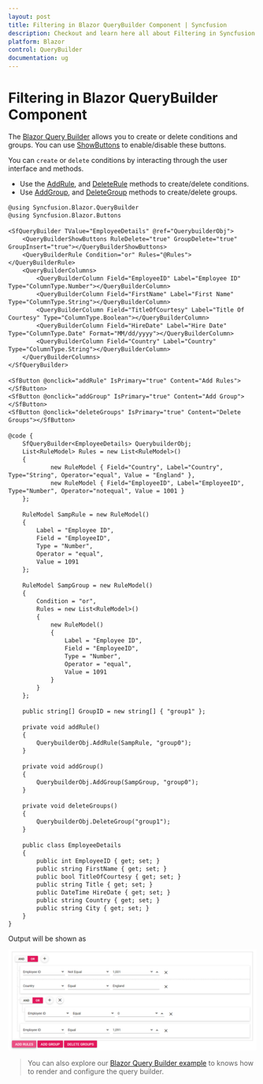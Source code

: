 ```yaml
---
layout: post
title: Filtering in Blazor QueryBuilder Component | Syncfusion
description: Checkout and learn here all about Filtering in Syncfusion Blazor QueryBuilder component and much more.
platform: Blazor
control: QueryBuilder
documentation: ug
---
```


# Filtering in Blazor QueryBuilder Component

The [Blazor Query Builder](https://www.syncfusion.com/blazor-components/blazor-query-builder) allows you to create or delete conditions and groups. You can use [ShowButtons](https://help.syncfusion.com/cr/blazor/Syncfusion.Blazor.QueryBuilder.SfQueryBuilder.html#Syncfusion_Blazor_QueryBuilder_SfQueryBuilder_ShowButtons) to enable/disable these buttons.

You can `create` or `delete` conditions by interacting through the user interface and methods.

* Use the [AddRule](https://help.syncfusion.com/cr/blazor/Syncfusion.Blazor.QueryBuilder.SfQueryBuilder.html#Syncfusion_Blazor_QueryBuilder_SfQueryBuilder_AddRules_System_Object_System_String_), and [DeleteRule](https://help.syncfusion.com/cr/blazor/Syncfusion.Blazor.QueryBuilder.SfQueryBuilder.html#Syncfusion_Blazor_QueryBuilder_SfQueryBuilder_DeleteRules_System_Object_) methods to create/delete conditions.
* Use [AddGroup](https://help.syncfusion.com/cr/blazor/Syncfusion.Blazor.QueryBuilder.SfQueryBuilder.html#Syncfusion_Blazor_QueryBuilder_SfQueryBuilder_AddGroups_System_Object_System_String_), and [DeleteGroup](https://help.syncfusion.com/cr/blazor/Syncfusion.Blazor.QueryBuilder.SfQueryBuilder.html#Syncfusion_Blazor_QueryBuilder_SfQueryBuilder_DeleteGroups_System_Object_) methods to create/delete groups.

```cshtml
@using Syncfusion.Blazor.QueryBuilder
@using Syncfusion.Blazor.Buttons

<SfQueryBuilder TValue="EmployeeDetails" @ref="QuerybuilderObj">
    <QueryBuilderShowButtons RuleDelete="true" GroupDelete="true" GroupInsert="true"></QueryBuilderShowButtons>
    <QueryBuilderRule Condition="or" Rules="@Rules"></QueryBuilderRule>
    <QueryBuilderColumns>
        <QueryBuilderColumn Field="EmployeeID" Label="Employee ID" Type="ColumnType.Number"></QueryBuilderColumn>
        <QueryBuilderColumn Field="FirstName" Label="First Name" Type="ColumnType.String"></QueryBuilderColumn>
        <QueryBuilderColumn Field="TitleOfCourtesy" Label="Title Of Courtesy" Type="ColumnType.Boolean"></QueryBuilderColumn>
        <QueryBuilderColumn Field="HireDate" Label="Hire Date" Type="ColumnType.Date" Format="MM/dd/yyyy"></QueryBuilderColumn>
        <QueryBuilderColumn Field="Country" Label="Country" Type="ColumnType.String"></QueryBuilderColumn>
    </QueryBuilderColumns>
</SfQueryBuilder>

<SfButton @onclick="addRule" IsPrimary="true" Content="Add Rules"></SfButton>
<SfButton @onclick="addGroup" IsPrimary="true" Content="Add Group"></SfButton>
<SfButton @onclick="deleteGroups" IsPrimary="true" Content="Delete Groups"></SfButton>

@code {
    SfQueryBuilder<EmployeeDetails> QuerybuilderObj;
    List<RuleModel> Rules = new List<RuleModel>()
    {
            new RuleModel { Field="Country", Label="Country", Type="String", Operator="equal", Value = "England" },
            new RuleModel { Field="EmployeeID", Label="EmployeeID", Type="Number", Operator="notequal", Value = 1001 }
    };

    RuleModel SampRule = new RuleModel()
    {
        Label = "Employee ID",
        Field = "EmployeeID",
        Type = "Number",
        Operator = "equal",
        Value = 1091
    };

    RuleModel SampGroup = new RuleModel()
    {
        Condition = "or",
        Rules = new List<RuleModel>()
        {
            new RuleModel()
            {
                Label = "Employee ID",
                Field = "EmployeeID",
                Type = "Number",
                Operator = "equal",
                Value = 1091
            }
        }
    };

    public string[] GroupID = new string[] { "group1" };

    private void addRule()
    {
        QuerybuilderObj.AddRule(SampRule, "group0");
    }

    private void addGroup()
    {
        QuerybuilderObj.AddGroup(SampGroup, "group0");
    }

    private void deleteGroups()
    {
        QuerybuilderObj.DeleteGroup("group1");
    }

    public class EmployeeDetails
    {
        public int EmployeeID { get; set; }
        public string FirstName { get; set; }
        public bool TitleOfCourtesy { get; set; }
        public string Title { get; set; }
        public DateTime HireDate { get; set; }
        public string Country { get; set; }
        public string City { get; set; }
    }
}

```

Output will be shown as

![Query Builder Sample](./images/qb-filtering.png)

> You can also explore our [Blazor Query Builder example](https://blazor.syncfusion.com/demos/query-builder/default-functionalities?theme=bootstrap4) to knows how to render and configure the query builder.